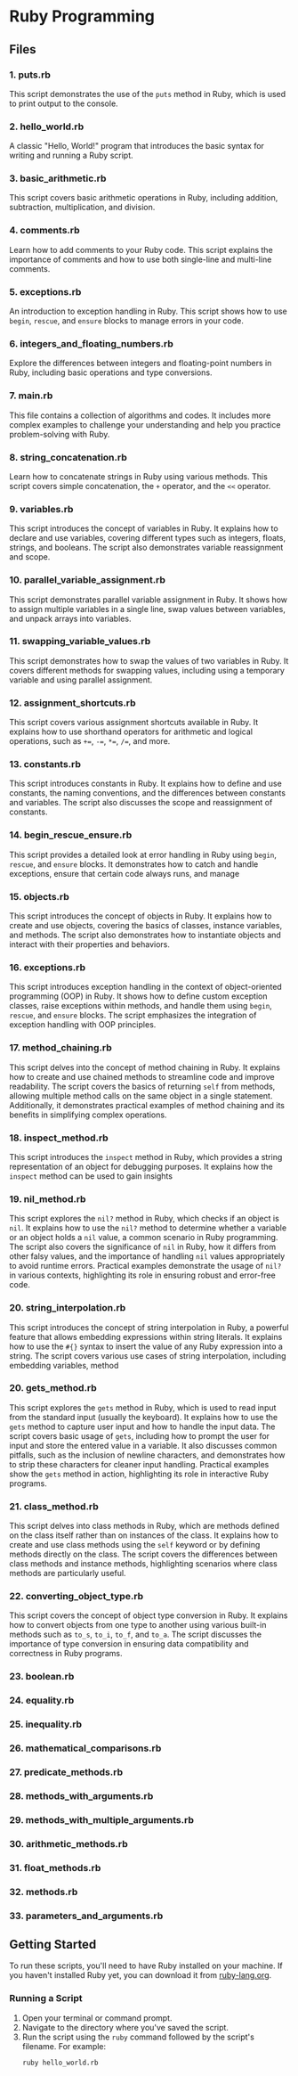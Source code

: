 # Ruby Programming

## Files

### 1. puts.rb
This script demonstrates the use of the `puts` method in Ruby, which is used to print output to the console.

### 2. hello_world.rb
A classic "Hello, World!" program that introduces the basic syntax for writing and running a Ruby script.

### 3. basic_arithmetic.rb
This script covers basic arithmetic operations in Ruby, including addition, subtraction, multiplication, and division.

### 4. comments.rb
Learn how to add comments to your Ruby code. This script explains the importance of comments and how to use both single-line and multi-line comments.

### 5. exceptions.rb
An introduction to exception handling in Ruby. This script shows how to use `begin`, `rescue`, and `ensure` blocks to manage errors in your code.

### 6. integers_and_floating_numbers.rb
Explore the differences between integers and floating-point numbers in Ruby, including basic operations and type conversions.

### 7. main.rb
This file contains a collection of algorithms and codes. It includes more complex examples to challenge your understanding and help you practice problem-solving with Ruby.

### 8. string_concatenation.rb
Learn how to concatenate strings in Ruby using various methods. This script covers simple concatenation, the `+` operator, and the `<<` operator.

### 9. variables.rb
This script introduces the concept of variables in Ruby. It explains how to declare and use variables, covering different types such as integers, floats, strings, and booleans. The script also demonstrates variable reassignment and scope.

### 10. parallel_variable_assignment.rb
This script demonstrates parallel variable assignment in Ruby. It shows how to assign multiple variables in a single line, swap values between variables, and unpack arrays into variables.

### 11. swapping_variable_values.rb
This script demonstrates how to swap the values of two variables in Ruby. It covers different methods for swapping values, including using a temporary variable and using parallel assignment.

### 12. assignment_shortcuts.rb
This script covers various assignment shortcuts available in Ruby. It explains how to use shorthand operators for arithmetic and logical operations, such as `+=`, `-=`, `*=`, `/=`, and more.

### 13. constants.rb
This script introduces constants in Ruby. It explains how to define and use constants, the naming conventions, and the differences between constants and variables. The script also discusses the scope and reassignment of constants.

### 14. begin_rescue_ensure.rb
This script provides a detailed look at error handling in Ruby using `begin`, `rescue`, and `ensure` blocks. It demonstrates how to catch and handle exceptions, ensure that certain code always runs, and manage

### 15. objects.rb
This script introduces the concept of objects in Ruby. It explains how to create and use objects, covering the basics of classes, instance variables, and methods. The script also demonstrates how to instantiate objects and interact with their properties and behaviors.

### 16. exceptions.rb
This script introduces exception handling in the context of object-oriented programming (OOP) in Ruby. It shows how to define custom exception classes, raise exceptions within methods, and handle them using `begin`, `rescue`, and `ensure` blocks. The script emphasizes the integration of exception handling with OOP principles.

### 17. method_chaining.rb
This script delves into the concept of method chaining in Ruby. It explains how to create and use chained methods to streamline code and improve readability. The script covers the basics of returning `self` from methods, allowing multiple method calls on the same object in a single statement. Additionally, it demonstrates practical examples of method chaining and its benefits in simplifying complex operations.

### 18. inspect_method.rb
This script introduces the `inspect` method in Ruby, which provides a string representation of an object for debugging purposes. It explains how the `inspect` method can be used to gain insights

### 19. nil_method.rb
This script explores the `nil?` method in Ruby, which checks if an object is `nil`. It explains how to use the `nil?` method to determine whether a variable or an object holds a `nil` value, a common scenario in Ruby programming. The script also covers the significance of `nil` in Ruby, how it differs from other falsy values, and the importance of handling `nil` values appropriately to avoid runtime errors. Practical examples demonstrate the usage of `nil?` in various contexts, highlighting its role in ensuring robust and error-free code.

### 20. string_interpolation.rb
This script introduces the concept of string interpolation in Ruby, a powerful feature that allows embedding expressions within string literals. It explains how to use the `#{}` syntax to insert the value of any Ruby expression into a string. The script covers various use cases of string interpolation, including embedding variables, method

### 20. gets_method.rb
This script explores the `gets` method in Ruby, which is used to read input from the standard input (usually the keyboard). It explains how to use the `gets` method to capture user input and how to handle the input data. The script covers basic usage of `gets`, including how to prompt the user for input and store the entered value in a variable. It also discusses common pitfalls, such as the inclusion of newline characters, and demonstrates how to strip these characters for cleaner input handling. Practical examples show the `gets` method in action, highlighting its role in interactive Ruby programs.

### 21. class_method.rb
This script delves into class methods in Ruby, which are methods defined on the class itself rather than on instances of the class. It explains how to create and use class methods using the `self` keyword or by defining methods directly on the class. The script covers the differences between class methods and instance methods, highlighting scenarios where class methods are particularly useful.

### 22. converting_object_type.rb
This script covers the concept of object type conversion in Ruby. It explains how to convert objects from one type to another using various built-in methods such as `to_s`, `to_i`, `to_f`, and `to_a`. The script discusses the importance of type conversion in ensuring data compatibility and correctness in Ruby programs.

### 23. boolean.rb

### 24. equality.rb

### 25. inequality.rb

### 26. mathematical_comparisons.rb

### 27. predicate_methods.rb

### 28. methods_with_arguments.rb

### 29. methods_with_multiple_arguments.rb

### 30. arithmetic_methods.rb

### 31. float_methods.rb

### 32. methods.rb

### 33. parameters_and_arguments.rb

## Getting Started

To run these scripts, you'll need to have Ruby installed on your machine. If you haven't installed Ruby yet, you can download it from [ruby-lang.org](https://www.ruby-lang.org/en/downloads/).

### Running a Script

1. Open your terminal or command prompt.
2. Navigate to the directory where you've saved the script.
3. Run the script using the `ruby` command followed by the script's filename. For example:
   ```sh
   ruby hello_world.rb
